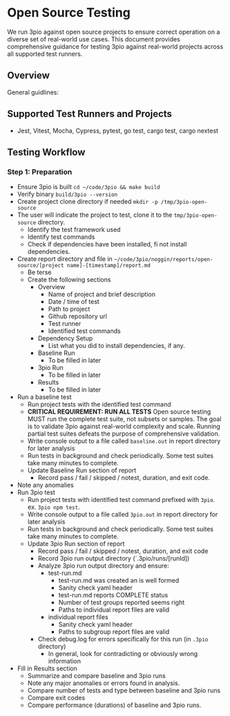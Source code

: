 # Open Source Testing

We run 3pio against open source projects to ensure correct operation on a diverse set of real-world use cases. This document provides comprehensive guidance for testing 3pio against real-world projects across all supported test runners.

## Overview

General guidlines:

## Supported Test Runners and Projects
- Jest, Vitest, Mocha, Cypress, pytest, go test, cargo test, cargo nextest

## Testing Workflow

### Step 1: Preparation

- Ensure 3pio is built `cd ~/code/3pio && make build`
- Verify binary `build/3pio --version`
- Create project clone directory if needed `mkdir -p /tmp/3pio-open-source`
- The user will indicate the project to test, clone it to the `tmp/3pio-open-source` directory.
  - Identify the test framework used
  - Identify test commands
  - Check if dependencies have been installed, fi not install dependencies.
- Create report directory and file in `~/code/3pio/noggin/reports/open-source/[project name]-[timestamp]/report.md`
  - Be terse
  - Create the following sections
    - Overview
      - Name of project and brief description
      - Date / time of test
      - Path to project
      - Github repository url
      - Test runner
      - Identified test commands
    - Dependency Setup
      - List what you did to install dependencies, if any.
    - Baseline Run
      - To be filled in later
    - 3pio Run
      - To be filled in later
    - Results
      - To be filled in later
- Run a baseline test
  - Run project tests with the identified test command
  - **CRITICAL REQUIREMENT: RUN ALL TESTS** Open source testing MUST run the complete test suite, not subsets or samples. The goal is to validate 3pio against real-world complexity and scale. Running partial test suites defeats the purpose of comprehensive validation.
  - Write console output to a file called `baseline.out` in report directory for later analysis
  - Run tests in background and check periodically. Some test suites take many minutes to complete.
  - Update Baseline Run section of report
    - Record pass / fail / skipped / notest, duration, and exit code.
- Note any anomalies
- Run 3pio test
  - Run project tests with identified test command prefixed with `3pio`. ex. `3pio npm test`.
  - Write console output to a file called `3pio.out` in report directory for later analysis
  - Run tests in background and check periodically. Some test suites take many minutes to complete.
  - Update 3pio Run section of report
    - Record pass / fail / skipped / notest, duration, and exit code
    - Record 3pio run output directory (`.3pio/runs/[runId])
    - Analyze 3pio run output directory and ensure:
      - test-run.md
        - test-run.md was created an is well formed
        - Sanity check yaml header
        - test-run.md reports COMPLETE status
        - Number of test groups reported seems right
        - Paths to individual report files are valid
      - individual report files
        - Sanity check yaml header
        - Paths to subgroup report files are valid
    - Check debug.log for errors specifically for this run (in `.3pio` directory)
      - In general, look for contradicting or obviously wrong information
- Fill in Results section
  - Summarize and compare baseline and 3pio runs
  - Note any major anomalies or errors found in analysis.
  - Compare number of tests and type between baseline and 3pio runs
  - Compare exit codes
  - Compare performance (durations) of baseline and 3pio runs.
